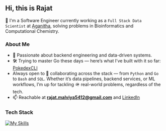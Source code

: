 ## Hi, this is Rajat

👋 I'm a Software Engineer currently working as a `Full Stack Data Scientist` at [Aganitha](aganitha.ai), solving problems in Bioinformatics and Computational Chemistry.

<!--
**Rjt5412/rjt5412** is a ✨ _special_ ✨ repository because its `README.md` (this file) appears on your GitHub profile.

Here are some ideas to get you started:

- 🔭 I’m currently working on ...
- 🌱 I’m currently learning ...
- 👯 I’m looking to collaborate on ...
- 🤔 I’m looking for help with ...
- 💬 Ask me about ...
- 📫 How to reach me: ...
- 😄 Pronouns: ...
- ⚡ Fun fact: ...
-->
### About Me
- 💛 Passionate about backend engineering and data-driven systems.
- 🛠️ Trying to master Go these days — here’s what I’ve built with it so far: [PokedexCLI](https://github.com/Rjt5412/pokedexcli.git)
-  Always open to 🤝 collaborating across the stack — from `Python` and `Go` to `Bash` and `SQL`. Whether it’s data pipelines, backend services, or ML workflows, I’m up for tackling 🪖 real-world problems, regardless of the tech.
-  📫 Reachable at **rajat.malviya5412@gmail.com** and [LinkedIn](linkedin.com/in/rjt5412)

### Tech Stack
[![My Skills](https://skillicons.dev/icons?i=python,go,bash,tensorflow,pytorch,sklearn,postgres,docker,aws,linux)](https://skillicons.dev)



